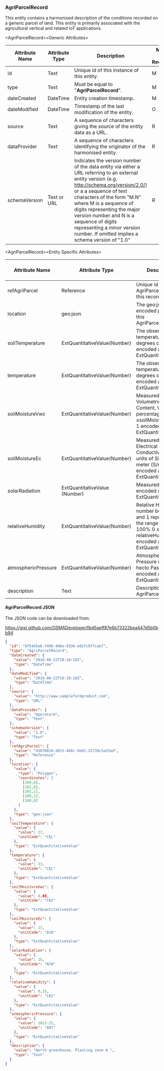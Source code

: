 ### AgriParcelRecord

This entity contains a harmonised description of the conditions recorded on a
generic parcel of land. This entity is primarily associated with the
agricultural vertical and related IoT applications.

&lt;AgriParcelRecord&gt;&lt;Generic Attributes&gt;

| Attribute Name | Attribute Type | Description                                                                                                                                                                                                                                                                                                                                                                               | Mandatory/ Optional/ Recommended | May be Null |
|----------------|----------------|-------------------------------------------------------------------------------------------------------------------------------------------------------------------------------------------------------------------------------------------------------------------------------------------------------------------------------------------------------------------------------------------|----------------------------------|-------------|
| id             | Text           | Unique id of this instance of this entity.                                                                                                                                                                                                                                                                                                                                                | M                                | N           |
| type           | Text           | Must be equal to "**AgriParcelRecord**".                                                                                                                                                                                                                                                                                                                                                  | M                                | N           |
| dateCreated    | DateTime       | Entity creation timestamp.                                                                                                                                                                                                                                                                                                                                                                | M                                | N           |
| dateModified   | DateTime       | Timestamp of the last modification of the entity.                                                                                                                                                                                                                                                                                                                                         | O                                | Y           |
| source         | Text           | A sequence of characters giving the source of the entity data as a URL.                                                                                                                                                                                                                                                                                                                   | R                                | Y           |
| dataProvider   | Text           | A sequence of characters identifying the originator of the harmonised entity.                                                                                                                                                                                                                                                                                                             | R                                | Y           |
| schemaVersion  | Text or URL    | Indicates the version number of the data entity via either a URL referring to an external entity version (e.g. http://schema.org/version/2.0/) or a a sequence of text characters of the form "M.N" where M is a sequence of digits representing the major version number and N is a sequence of digits representing a minor version number. If omitted implies a schema version of "1.0" | R                                | Y           |

&lt;AgriParcelRecord&gt;&lt;Entity Specific Attributes&gt;

| Attribute Name      | Attribute Type                | Description                                                                                                                                 | Mandatory/ Optional/ Recommended | May be Null |
|---------------------|-------------------------------|---------------------------------------------------------------------------------------------------------------------------------------------|----------------------------------|-------------|
| refAgriParcel       | Reference                     | Unique id of the AgriParcel to which this record relates.                                                                                   | M                                | N           |
| location            | geo:json                      | The geo:json encoded polygon of this AgriParcelRecord.                                                                                      | M                                | N           |
| soilTemperature     | ExtQuantitativeValue(Number)  | The observed soil temperature in degrees centigrade encoded as a ExtQuantitativeValue.                                                      | O                                | Y           |
| temperature         | ExtQuantitativeValue(Number)  | The observed air temperature in degrees centigrade encoded as a ExtQuantitativeValue.                                                       | R                                | Y           |
| soilMoistureVwc     | ExtQuantitativeValue(Number)  | Measured as Volumetric Water Content, VWC as a percentage. 0 ≤soilMoistureVwc ≤ 1 encoded as a ExtQuantitativeValue                         | O                                | Y           |
| soilMoistureEc      | ExtQuantitativeValue(Number)  | Measured as Electrical Conductivity, EC in units of Siemens per meter (S/m) encoded as a ExtQuantitativeValue                               | O                                | Y           |
| solarRadiation      | ExtQuantitativeValue (Number) | Measured in kW/m2 encoded as a ExtQuantitativeValue.                                                                                        | O                                | Y           |
| relativeHumidity    | ExtQuantitativeValue(Number)  | Relative Humidity a number between 0 and 1 representing the range of 0% to 100% 0 ≤ relativeHumidity ≤ 1 encoded as a ExtQuantitativeValue. | R                                | Y           |
| atmosphericPressure | ExtQuantitativeValue(Number)  | Atmospheric Pressure in units of hecto Pascals encoded as a ExtQuantitativeValue.                                                           | O                                | Y           |
| description         | Text                          | Description of this AgriParcelRecord.                                                                                                       | R                                | Y           |

#### AgriParcelRecord JSON

The JSON code can be downloaded from:

https://gist.github.com/GSMADeveloper/fbd5aeff87e6b73322bea447d5b0bb94
```json
{
  "id": "8f5445e6-f49b-496e-833b-e65fc97fcab7",
  "type": "AgriParcelRecord",
  "dateCreated": {
    "value": "2016-08-22T10:18:16Z",
    "type": "DateTime"
  },
  "dateModified": {
    "value": "2016-08-22T10:18:16Z",
    "type": "DateTime"
  },
  "source": {
    "value": "http://www.samplefarmproduct.com",
    "type": "URL"
  },
  "dataProvider": {
    "value": "OperatorA",
    "type": "Text"
  },
  "schemaVersion": {
    "value": "1.0",
    "type": "Text"
  },
  "refAgriParcel": {
    "value": "d3676010-d815-468c-9e01-25739c5a25ed",
    "type": "Reference"
  },
  "location": {
    "value": {
      "type": "Polygon",
      "coordinates": [
        [100,0],
        [101,0],
        [101,1],
        [100,1],
        [100,0]
      ]
    },
    "type": "geo:json"
  },
  "soilTemperature": {
    "value": {
      "value": 27,
      "unitCode": "CEL"
    },
    "type": "ExtQuantitativeValue"
  },
  "temperature": {
    "value": {
      "value": 33,
      "unitCode": "CEL"
    },
    "type": "ExtQuantitativeValue"
  },
  "soilMoistureVwc": {
    "value": {
      "value": 0.08,
      "unitCode": "C62"
    },
    "type": "ExtQuantitativeValue"
  },
  "soilMoistureEc": {
    "value": {
      "value": 17,
      "unitCode": "D10"
    },
    "type": "ExtQuantitativeValue"
  },
  "solarRadiation": {
    "value": {
      "value": 15,
      "unitCode": "N78"
    },
    "type": "ExtQuantitativeValue"
  },
  "relativeHumidity": {
    "value": {
      "value": 0.15,
      "unitCode": "C62"
    },
    "type": "ExtQuantitativeValue"
  },
  "atmosphericPressure": {
    "value": {
      "value": 1013.25,
      "unitCode": "A97"
    },
    "type": "ExtQuantitativeValue"
  },
  "description": {
    "value": "North greenhouse. Planting zone A ",
    "type": "Text"
  }
}
```
